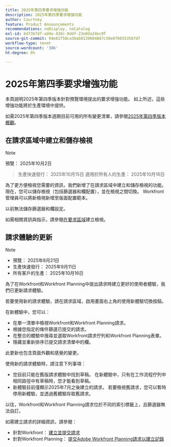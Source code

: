 ```yaml
---
title: 2025年第四季要求增強功能
description: 2025年第四季要求增強功能
author: Courtney
feature: Product Announcements
recommendations: noDisplay, noCatalog
exl-id: bd73b7df-ad4e-43dc-8ddf-23e0da24ec0f
source-git-commit: 94e81f50ca38ab8139684887c58e0f00353587d7
workflow-type: tm+mt
source-wordcount: '386'
ht-degree: 0%

---
```


# 2025年第四季要求增強功能

本頁說明2025年第四季版本針對預覽環境提出的要求增強功能。 如上所述，這些增強功能將於生產環境中提供。

如需2025年第四季版本週期目前可用的所有變更清單，請參閱[2025年第四季版本概觀](/help/quicksilver/product-announcements/product-releases/25-q4-release-activity/25-q4-release-overview.md)。

## 在請求區域中建立和儲存檢視

>[!NOTE]
>
>預覽： 2025年10月2日
>>生產快速發行： 2025年10月15日
>>適用於所有人的生產： 2025年10月16日

為了更方便檢視您需要的資訊，我們新增了在請求區域中建立和儲存檢視的功能。 現在，您可以儲存檢視（包括篩選器和欄配置），並在檢視之間切換。 Workfront管理員可以將新檢視新增至版面配置範本。

以前無法儲存篩選器和欄設定。

如需相關資訊與指示，請參閱[在要求區域](/help/quicksilver/manage-work/requests/create-requests/create-views-for-requests-list.md)建立檢視。

<!--## New combined Status column in unified Request list 

>[!NOTE]
>
>* Preview: August 28, 2025
>* Production fast release: September 11, 2025
>* Production for all customers: October 16, 2025

To simplify the unified request experience, the Status column now displays both Request Status and Approval Status, whichever applies to a given request.

For more information on creating requests see:

* For Workfront: [Create and submit requests](/help/quicksilver/manage-work/requests/create-requests/create-submit-requests.md)
* For Workfront Planning: [Submit Adobe Workfront Planning requests to create records](/help/quicksilver/planning/requests/submit-requests.md)-->

## 請求體驗的更新

>[!NOTE]
>
>* 預覽： 2025年8月21日
>* 生產快速發行： 2025年9月11日
>* 所有客戶的生產： 2025年10月16日

為了在Workfront和Workfront Planning中提出請求時建立更好的使用者體驗，我們已更新請求體驗。

若要使用新的請求體驗，請在請求區域，啟用畫面右上角的使用新體驗切換按鈕。

在新體驗中，您可以：

* 在單一清單中檢視Workfront和Workfront Planning請求。
* 根據您指定的條件篩選已提交的請求。
* 在整合的體驗中搜尋並選取Workfront請求佇列和Workfront Planning表單。
* 隱藏並重新排序已提交請求清單中的欄。

此更新也包含頁面外觀和感覺的變更。

使用新的請求體驗時，請注意下列事項：

* 您目前只能在舊版請求體驗中找到草稿。 在新體驗中，只有在工作流程佇列中相同路徑中有草稿時，您才能看到草稿。
* 新體驗目前僅顯示2025年7月之後建立的請求。 若要檢視舊請求，您可以暫時停用新體驗，並透過舊體驗存取舊請求。

以往，Workfront和Workfront Planning請求位於不同的索引標籤上，且篩選器無法自訂。

如需建立請求的詳細資訊，請參閱：

* 針對Workfront： [建立並提交請求](/help/quicksilver/manage-work/requests/create-requests/create-submit-requests.md)
* 針對Workfront Planning： [提交Adobe Workfront Planning請求以建立記錄](/help/quicksilver/planning/requests/submit-requests.md)
